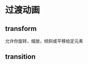 # 过渡动画

## transform
允许你旋转，缩放，倾斜或平移给定元素

## transition

<div class="group relative bg-black h-80 h-2/3 transition-transform">
  <div class="absolute left-1/2 top-1/2 -ml-16 -mt-16 h-32 w-32 bg-[#2ecc71]"></div>
  <div class="absolute left-1/2 top-1/2 -ml-16 -mt-16 h-32 w-32 bg-[#d35400] group-hover:translate-x-full duration-500"></div>
</div>